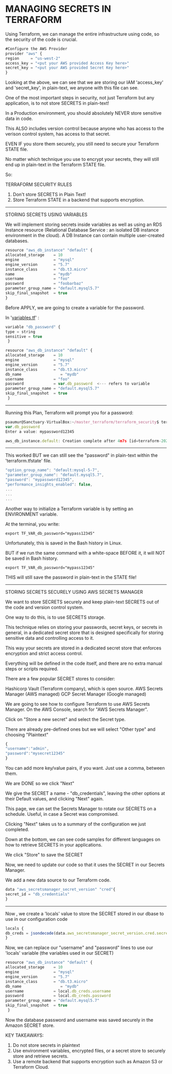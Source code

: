 # MANAGING SECRETS IN TERRAFORM

Using Terraform, we can manage the entire infrastructure using code, so the security of the code is crucial.

```jsx
#Configure the AWS Provider
provider "aws" {
region     = "us-west-2"
access_key = "<put your AWS provided Access Key here>"
secret_key = "<put your AWS provided Secret Key here>"
}
```

Looking at the above, we can see that we are storing our IAM 'access_key' and 'secret_key', in plain-text, we anyone with this file can see.

One of the most important steps in security, not just Terraform but any application, is to not store SECRETS in plain-text!

In a Production environment, you should absolutely NEVER store sensitive data in code.

This ALSO includes version control because anyone who has access to the verison control system, has access to that secret.

EVEN IF you store them securely, you still need to secure your Terraform STATE file.

No matter which technique you use to encrypt your secrets, they will still end up in plain-text in the Terraform STATE file.

So:

TERRAFORM SECURITY RULES

1. Don't store SECRETS in Plain Text!
2. Store Terraform STATE in a backend that supports encryption.

---

STORING SECRETS USING VARIABLES

We will implement storing secrets inside variables as well as using an RDS Instance resource (Relational Database Service : an isolated DB instance environment in the cloud). A DB Instance can contain multiple user-created databases.

```jsx
resource "aws_db_instance" "default" {
allocated_storage    = 10
engine               = "mysql"
engine_version       = "5.7"
instance_class       = "db.t3.micro"
name                 = "mydb"
username             = "foo"
password             = "foobarbaz"
parameter_group_name = "default.mysql5.7"
skip_final_snapshot  = true
}
```

Before APPLY, we are going to create a variable for the password.

In '[variables.tf](http://variables.tf/)' :

```jsx
variable "db_password" {
type = string
sensitive = true
 }

resource "aws_db_instance" "default" {
allocated_storage    = 10
engine               = "mysql"
engine_version       = "5.7"
instance_class       = "db.t3.micro"
db_name                 = "mydb"
username             = "foo"
password             = var.db_password  <--- refers to variable
parameter_group_name = "default.mysql5.7"
skip_final_snapshot  = true
 }
```

---

Running this Plan, Terraform will prompt you for a password:

```jsx
psaumur@Sanctuary-VirtualBox:~/master_terraform/terraform_security$ terraform apply
var.db_password
Enter a value: mypassword12345

aws_db_instance.default: Creation complete after 4m7s [id=terraform-20220909213809430100000001]
```

---

This worked BUT we can still see the "password" in plain-text within the 'terraform.tfstate' file.

```jsx
"option_group_name": "default:mysql-5-7",
"parameter_group_name": "default.mysql5.7",
"password": "mypassword12345",
"performance_insights_enabled": false,
...
...
...
```

Another way to initialize a Terraform variable is by setting an ENVIRONMENT variable.

At the terminal, you write:

`export TF_VAR_db_password="mypass12345"`

Unfortunately, this is saved in the Bash history in Linux.

BUT if we run the same command with a white-space BEFORE it, it will NOT be saved in Bash history.

`export TF_VAR_db_password="mypass12345"`

THIS will still save the password in plain-text in the STATE file!

---

STORING SECRETS SECURELY USING AWS SECRETS MANAGER

We want to store SECRETS securely and keep plain-text SECRETS out of the code and version control system.

One way to do this, is to use SECRETS storage.

This technique relies on storing your passwords, secret keys, or secrets in general, in a dedicated secret store that is designed specifically for storing sensitive data and controlling access to it.

This way your secrets are stored in a dedicated secret store that enforces encryption and strict access control.

Everything will be defined in the code itself, and there are no extra manual steps or scripts required.

There are a few popular SECRET stores to consider:

Hashicorp Vault (Terraform company), which is open source.
AWS Secrets Manager (AWS managed)
GCP Secret Manager (Google managed)

We are going to see how to configure Terraform to use AWS Secrets Manager. On the AWS Console, search for "AWS Secrets Manager".

Click on "Store a new secret" and select the Secret type.

There are already pre-defined ones but we will select "Other type" and choosing "Plaintext"

```jsx
{
"username":"admin",
"password":"mysecret12345"
}
```

You can add more key/value pairs, if you want. Just use a comma, between them.

We are DONE so we click "Next"

We give the SECRET a name - "db_credentials", leaving the other options at their Default values, and clicking "Next" again.

This page, we can set the Secrets Manager to rotate our SECRETS on a schedule. Useful, in case a Secret was compromised.

Clicking "Next" takes us to a summary of the configuration we just completed. 

Down at the bottom, we can see code samples for different languages on how to retrieve SECRETS in your applications.

We click "Store" to save the SECRET

Now, we need to update our code so that it uses the SECRET in our Secrets Manager.

We add a new data source to our Terraform code.

```jsx
data "aws_secretsmanager_secret_version" "cred"{
secret_id = "db_credentials"
}
```

---

Now , we create a 'locals' value to store the SECRET stored in our dbase to use in our configuration code

```jsx
locals {
db_creds = jsondecode(data.aws_secretsmanager_secret_version.cred.secret_string)
}
```

Now, we can replace our "username" and "password" lines to use our 'locals' variable (the variables used in our SECRET)

```jsx
resource "aws_db_instance" "default" {
allocated_storage    = 10
engine               = "mysql"
engine_version       = "5.7"
instance_class       = "db.t3.micro"
db_name                 = "mydb"
username             = local.db_creds.username
password             = local.db_creds.password
parameter_group_name = "default.mysql5.7"
skip_final_snapshot  = true
 }
```

Now the database password and username was saved securely in the Amazon SECRET store.

KEY TAKEAWAYS:

1. Do not store secrets in plaintext
2. Use environment variables, encrypted files, or a secret store to securely store and retrieve secrets.
3. Use a remote backend that supports encryption such as Amazon S3 or Terraform Cloud.
